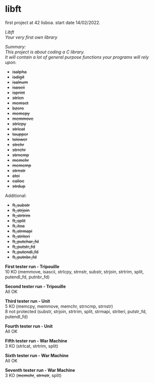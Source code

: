 # libft

first project at 42 lisboa. start date 14/02/2022.

*Libft*  
*Your very first own library*

*Summary:*  
*This project is about coding a C library.*  
*It will contain a lot of general purpose functions your programs will rely upon.*

* ~~isalpha~~  
* ~~isdigit~~  
* ~~isalnum~~  
* ~~isascii~~  
* ~~isprint~~  
* ~~strlen~~  
* ~~memset~~  
* ~~bzero~~  
* ~~memcpy~~  
* ~~memmove~~  
* ~~strlcpy~~  
* ~~strlcat~~  
* ~~toupper~~  
* ~~tolower~~  
* ~~strchr~~  
* ~~strrchr~~  
* ~~strncmp~~  
* ~~memchr~~  
* ~~memcmp~~  
* ~~strnstr~~  
* ~~atoi~~  
* ~~calloc~~  
* ~~strdup~~  

Additional:
* ~~ft_substr~~
* ~~ft_strjoin~~
* ~~ft_strtrim~~
* ~~ft_split~~
* ~~ft_itoa~~
* ~~ft_strmapi~~
* ~~ft_striteri~~
* ~~ft_putchar_fd~~
* ~~ft_putstr_fd~~
* ~~ft_putendl_fd~~
* ~~ft_putnbr_fd~~

**First tester run - Tripouille**  
10 KO (memmove, isascii, strlcpy, strnstr, substr, strjoin, strtrim, split, putendl_fd, putnbr_fd)  

**Second tester run - Tripouille**  
All OK  

**Third tester run - Unit**  
5 KO (memcpy, memmove, memchr, strncmp, strnstr)  
8 not protected (substr, strjoin, strtrim, split, strmapi, striteri, putstr_fd, putendl_fd)

**Fourth tester run - Unit**   
All OK  

**Fifth tester run - War Machine**   
3 KO (strlcat, strtrim, split)  

**Sixth tester run - War Machine**   
All OK  

**Seventh tester run - War Machine**   
3 KO (~~memchr~~, ~~strnstr~~, split)  
